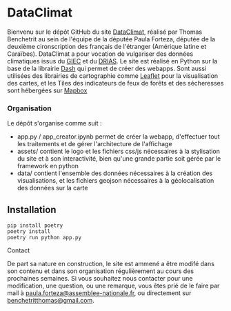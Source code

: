 # DataClimat
Bienvenu sur le dépôt GitHub du site [DataClimat](https://www.dataclimat.fr/), réalisé par Thomas Benchetrit au sein de l'équipe de la députée Paula Forteza, 
députée de la deuxième cironscription des français de l'étranger (Amérique latine et Caraïbes).
DataClimat a pour vocation de vulgariser des données climatiques issus du [GIEC](https://www.ipcc.ch/report/ar6/wg1/) et du [DRIAS](http://www.drias-climat.fr/).
Le site est réalisé en Python sur la base de la librairie [Dash](https://plotly.com/dash/) qui permet de créer des webapps. 
Sont aussi utilisées des librairies de cartographie comme [Leaflet](https://leafletjs.com/) pour la visualisation des cartes, et les Tiles des indicateurs de feux de forêts et des
sécheresses sont hébergées sur [Mapbox](https://www.mapbox.com/)
### Organisation
Le dépôt s'organise comme suit : 
<ul>
<li>app.py / app_creator.ipynb permet de créer la webapp, d'effectuer tout les traitements et de gérer l'architecture de l'affichage </li>
<li>assets/ contient le logo et les fichiers css/js nécessaires à la stylisation du site et à son interactivité, bien qu'une grande partie soit gérée par le framework en python </li>
<li> data/ contient l'ensemble des données nécessaires à la création des visualisations, et les fichiers geojson nécessaires à la géolocalisation des données sur la carte </li>
</ul>

## Installation

```
pip install poetry
poetry install
poetry run python app.py
```

 Contact

De part sa nature en construction, le site est ammené a être modifé dans son contenu et dans son organisation régulièrement au cours des prochaines semaines.
Si vous souhaitez nous contacter pour une modification, une question, ou une remarque, vous êtes prié de le faire par mail à <paula.forteza@assemblee-nationale.fr>, 
ou directement sur <benchetritthomas@gmail.com>.
